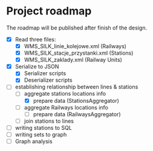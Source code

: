 # Project roadmap
The roadmap will be published after finish of the design.
+ [x] Read three files:
  + [x] WMS_SILK_linie_kolejowe.xml (Railways)
  + [x] WMS_SILK_stacje_przystanki.xml (Stations)
  + [x] WMS_SILK_zaklady.xml (Railway Units)
+ [x] Serialize to JSON
  + [x] Serializer scripts
  + [x] Deserializer scripts
+ [ ] establishing relationship between lines & stations
  + [ ] aggregate stations locations info
    + [x] prepare data (StationsAggregator)
  + [ ] aggregate Railways locations info
    + [ ] prepare data (RailwaysAggregator)
  + [ ] join stations to lines
+ [ ] writing stations to SQL
+ [ ] writing sets to graph
+ [ ] Graph analysis